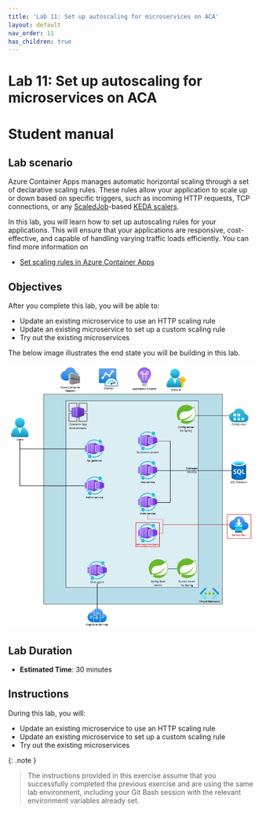 ```yaml
---
title: 'Lab 11: Set up autoscaling for microservices on ACA'
layout: default
nav_order: 11
has_children: true
---
```


# Lab 11: Set up autoscaling for microservices on ACA

# Student manual

## Lab scenario

Azure Container Apps manages automatic horizontal scaling through a set of declarative scaling rules. These rules allow your application to scale up or down based on specific triggers, such as incoming HTTP requests, TCP connections, or any [ScaledJob](https://keda.sh/docs/2.15/concepts/scaling-jobs/)-based [KEDA scalers](https://keda.sh/docs/2.15/scalers/). 

In this lab, you will learn how to set up autoscaling rules for your applications. This will ensure that your applications are responsive, cost-effective, and capable of handling varying traffic loads efficiently. You can find more information on
- [Set scaling rules in Azure Container Apps](https://learn.microsoft.com/en-us/azure/container-apps/scale-app)

## Objectives

After you complete this lab, you will be able to:

- Update an existing microservice to use an HTTP scaling rule
- Update an existing microservice to set up a custom scaling rule
- Try out the existing microservices

The below image illustrates the end state you will be building in this lab.

![lab 9 overview](../../images/acalab9.png)

## Lab Duration

- **Estimated Time**: 30 minutes

## Instructions

During this lab, you will:

- Update an existing microservice to use an HTTP scaling rule
- Update an existing microservice to set up a custom scaling rule
- Try out the existing microservices

{: .note }
> The instructions provided in this exercise assume that you successfully completed the previous exercise and are using the same lab environment, including your Git Bash session with the relevant environment variables already set.

